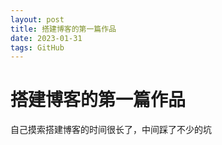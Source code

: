 ```yaml
---
layout: post
title: 搭建博客的第一篇作品
date: 2023-01-31 
tags: GitHub   
---
```



# 搭建博客的第一篇作品

自己摸索搭建博客的时间很长了，中间踩了不少的坑